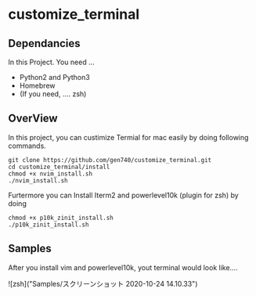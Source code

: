 # customize_terminal

## Dependancies

In this Project. You need ...

- Python2 and Python3
- Homebrew
- (If you need, .... zsh)

## OverView

In this project, you can custimize Termial for mac easily by doing following commands.

```shell
git clone https://github.com/gen740/customize_terminal.git
cd customize_terminal/install
chmod +x nvim_install.sh
./nvim_install.sh
```

Furtermore you can Install Iterm2 and powerlevel10k (plugin for zsh) by doing

```shell
chmod +x p10k_zinit_install.sh
./p10k_zinit_install.sh
```

## Samples

After you install vim and powerlevel10k, yout terminal would look like....

![zsh]("Samples/スクリーンショット 2020-10-24 14.10.33")

